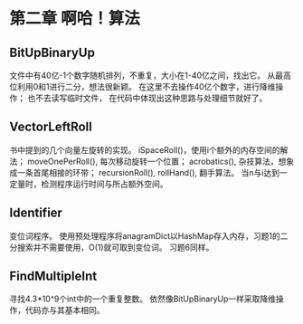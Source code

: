 # 第二章 啊哈！算法

## BitUpBinaryUp
文件中有40亿-1个数字随机排列，不重复，大小在1-40亿之间，找出它。
从最高位利用0和1进行二分，想法很新颖。
在这里不去操作40亿个数字，进行降维操作；
也不去读写临时文件， 在代码中体现出这种思路与处理细节就好了。

## VectorLeftRoll
书中提到的几个向量左旋转的实现。
iSpaceRoll()，使用i个额外的内存空间的解法；
moveOnePerRoll(), 每次移动旋转一个位置；
acrobatics(), 杂技算法，想象成一条首尾相接的环带；
recursionRoll(), 
rollHand(), 翻手算法。
当n与i达到一定量时，检测程序运行时间与所占额外空间。

## Identifier
变位词程序。
使用预处理程序将anagramDict以HashMap存入内存，习题1的二分搜索并不需要使用，O(1)就可取到变位词。
习题6同样。

## FindMultipleInt
寻找4.3*10^9个int中的一个重复整数。
依然像BitUpBinaryUp一样采取降维操作，代码亦与其基本相同。